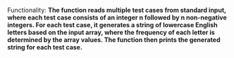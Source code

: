 Functionality: **The function reads multiple test cases from standard input, where each test case consists of an integer n followed by n non-negative integers. For each test case, it generates a string of lowercase English letters based on the input array, where the frequency of each letter is determined by the array values. The function then prints the generated string for each test case.**